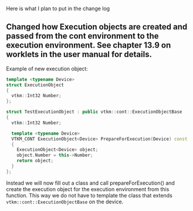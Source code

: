 Here is what I plan to put in the change log

Changed how Execution objects are created and passed from the cont environment to the execution environment. See chapter 13.9 on worklets in the user manual for details.
----
Example of new execution object:
```cpp
template <typename Device>
struct ExecutionObject
{
  vtkm::Int32 Number;
};

struct TestExecutionObject : public vtkm::cont::ExecutionObjectBase
{
  vtkm::Int32 Number;

  template <typename Device>
  VTKM_CONT ExecutionObject<Device> PrepareForExecution(Device) const
  {
    ExecutionObject<Device> object;
    object.Number = this->Number;
    return object;
  }
};
```

Instead we will now fill out a class and call prepareForExecution() and create the execution object for the execution environment from this function. This way we do not have to template the class that extends `vtkm::cont::ExecutionObjectBase` on the device.